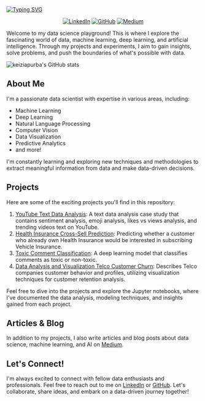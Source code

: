 [![Typing SVG](https://readme-typing-svg.demolab.com/?lines=Kei's+Data+Science+Playground+🚀)](https://git.io/typing-svg)

<div align="center">
  
[![LinkedIn](https://img.shields.io/badge/-LinkedIn-blue?style=flat-square&logo=linkedin&logoColor=white)](https://www.linkedin.com/in/keiziapurba/)
[![GitHub](https://img.shields.io/badge/-GitHub-black?style=flat-square&logo=github&logoColor=white)](https://github.com/keiziapurba)
[![Medium](https://img.shields.io/badge/-Medium-black?style=flat-square&logo=medium&logoColor=white)](https://medium.com/@keiziapurba)
  
</div>

Welcome to my data science playground! This is where I explore the fascinating world of data, machine learning, deep learning, and artificial intelligence. Through my projects and experiments, I aim to gain insights, solve problems, and push the boundaries of what's possible with data.


![keiziapurba's GitHub stats](https://github-readme-stats.vercel.app/api?username=keiziapurba&show_icons=true&theme=transparent)


## About Me

I'm a passionate data scientist with expertise in various areas, including:

- Machine Learning
- Deep Learning
- Natural Language Processing
- Computer Vision
- Data Visualization
- Predictive Analytics
- and more!

I'm constantly learning and exploring new techniques and methodologies to extract meaningful information from data and make data-driven decisions.

## Projects

Here are some of the exciting projects you'll find in this repository:

1. [YouTube Text Data Analysis](https://github.com/keiziapurba/YouTube-Text-Data-Analysis.git): A text data analysis case study that contains sentiment analysis, emoji analysis, likes vs views analysis, and trending videos text on YouTube.
2. [Health Insurance Cross-Sell Prediction](https://github.com/keiziapurba/Health-Insurance-Cross-Sell-Prediction.git): Predicting whether a customer who already own Health Insurance would be interested in subscribing Vehicle Insurance.
3. [Toxic Comment Classification](https://github.com/keiziapurba/Toxic-Comment-Classification.git): A deep learning model that classifies comments as toxic or non-toxic.
4. [Data Analysis and Visualization Telco Customer Churn](https://github.com/keiziapurba/Data-Analysis-and-Viz-Telco-Customer-Churn.git): Describes Telco companies customer behavior and profiles, utilizing visualization techniques for customer retention analysis.

Feel free to dive into the projects and explore the Jupyter notebooks, where I've documented the data analysis, modeling techniques, and insights gained from each project.

## Articles & Blog

In addition to my projects, I also write articles and blog posts about data science, machine learning, and AI on [Medium](https://medium.com/@keiziapurba).

## Let's Connect!

I'm always excited to connect with fellow data enthusiasts and professionals. Feel free to reach out to me on [LinkedIn](https://www.linkedin.com/in/keiziapurba/) or [GitHub](https://github.com/keiziapurba). Let's collaborate, share ideas, and embark on a data-driven journey together!

</div>
